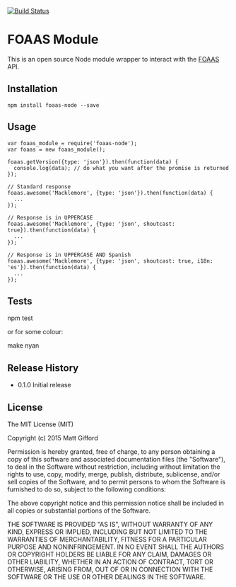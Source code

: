 [![Build Status](https://travis-ci.org/coldfumonkeh/foaas.svg)](https://travis-ci.org/coldfumonkeh/foaas)

# FOAAS Module

This is an open source Node module wrapper to interact with the [FOAAS](http://foaas.herokuapp.com/) API.

## Installation

    npm install foaas-node --save

## Usage

    var foaas_module = require('foaas-node');
    var foaas = new foaas_module();

    foaas.getVersion({type: 'json'}).then(function(data) {
      console.log(data); // do what you want after the promise is returned
    });

    // Standard response
    foaas.awesome('Macklemore', {type: 'json'}).then(function(data) {
      ...
    });

    // Response is in UPPERCASE
    foaas.awesome('Macklemore', {type: 'json', shoutcast: true}).then(function(data) {
      ...
    });

    // Response is in UPPERCASE AND Spanish
    foaas.awesome('Macklemore', {type: 'json', shoutcast: true, i18n: 'es'}).then(function(data) {
      ...
    });

## Tests

  npm test

or for some colour:

  make nyan


## Release History

* 0.1.0 Initial release

## License

The MIT License (MIT)

Copyright (c) 2015 Matt Gifford

Permission is hereby granted, free of charge, to any person obtaining a copy
of this software and associated documentation files (the "Software"), to deal
in the Software without restriction, including without limitation the rights
to use, copy, modify, merge, publish, distribute, sublicense, and/or sell
copies of the Software, and to permit persons to whom the Software is
furnished to do so, subject to the following conditions:

The above copyright notice and this permission notice shall be included in all
copies or substantial portions of the Software.

THE SOFTWARE IS PROVIDED "AS IS", WITHOUT WARRANTY OF ANY KIND, EXPRESS OR
IMPLIED, INCLUDING BUT NOT LIMITED TO THE WARRANTIES OF MERCHANTABILITY,
FITNESS FOR A PARTICULAR PURPOSE AND NONINFRINGEMENT. IN NO EVENT SHALL THE
AUTHORS OR COPYRIGHT HOLDERS BE LIABLE FOR ANY CLAIM, DAMAGES OR OTHER
LIABILITY, WHETHER IN AN ACTION OF CONTRACT, TORT OR OTHERWISE, ARISING FROM,
OUT OF OR IN CONNECTION WITH THE SOFTWARE OR THE USE OR OTHER DEALINGS IN THE
SOFTWARE.
